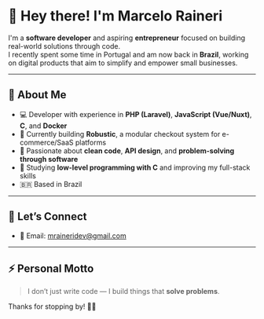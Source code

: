# 👋 Hey there! I'm Marcelo Raineri

I'm a **software developer** and aspiring **entrepreneur** focused on building real-world solutions through code.  
I recently spent some time in Portugal and am now back in **Brazil**, working on digital products that aim to simplify and empower small businesses.

---

## 🚀 About Me

- 💻 Developer with experience in **PHP (Laravel)**, **JavaScript (Vue/Nuxt)**, **C**, and **Docker**
- 🔧 Currently building **Robustic**, a modular checkout system for e-commerce/SaaS platforms
- 🌱 Passionate about **clean code**, **API design**, and **problem-solving through software**
- 🧠 Studying **low-level programming with C** and improving my full-stack skills
- 🇧🇷 Based in Brazil

---

## 💬 Let’s Connect

- 📧 Email: [mraineridev@gmail.com](mailto:mraineridev@gmail.com)

---

## ⚡ Personal Motto

> I don’t just write code — I build things that **solve problems**.

Thanks for stopping by! 👨‍💻
